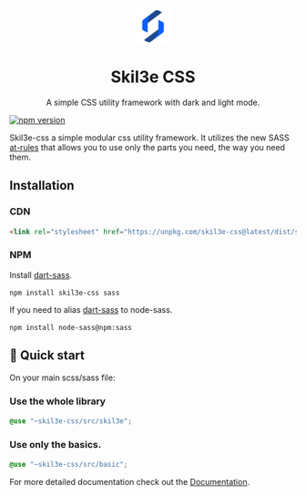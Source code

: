 <p align="center">
  <a href="https://skil3e.github.io/skil3e-css/">
    <img alt="Skil3e CSS" src="https://github.com/Skil3e/skil3e-css/blob/v3-with-docs/docs/src/images/icon.png" width="60" />
  </a>
</p>
<h1 align="center">
  Skil3e CSS
</h1>
<p align="center">
A simple CSS utility framework with dark and light mode.
</p>

[![npm version](https://badge.fury.io/js/skil3e-css.svg)](https://badge.fury.io/js/skil3e-css)

Skil3e-css a simple modular css utility framework. It utilizes the new SASS [at-rules](https://sass-lang.com/documentation/at-rules]) that allows you to use only the parts you need, the way you need them.

## Installation

### CDN

```html
<link rel="stylesheet" href="https://unpkg.com/skil3e-css@latest/dist/skil3e.min.css" crossorigin="anonymous">
```

### NPM

Install [dart-sass](https://sass-lang.com/dart-sass).

```
npm install skil3e-css sass
```

If you need to alias [dart-sass](https://sass-lang.com/dart-sass) to node-sass.

```
npm install node-sass@npm:sass
```

## 🚀 Quick start

On your main scss/sass file:

### Use the whole library

```SCSS
@use "~skil3e-css/src/skil3e";
```

### Use only the basics.

```SCSS
@use "~skil3e-css/src/basic";
```

For more detailed documentation check out the [Documentation](https://skil3e.github.io/skil3e-css/).
